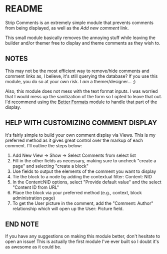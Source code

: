 # README

Strip Comments is an extremely simple module that prevents comments from being displayed, as well as the *Add new comment* link.

This small module basically removes the annoying stuff while leaving the builder and/or themer free to display and theme comments as they wish to.

## NOTES

This may not be the most efficient way to remove/hide comments and comment links as, I believe, it's still querying the database? If you use this module, you do so at your own risk. I *am* a themer/designer... ;)

Also, this module does not mess with the text format inputs. I was worried that I would mess up the sanitization of the form so I opted to leave that out. I'd recommend using the [Better Formats](https://www.drupal.org/project/better_formats) module to handle that part of the display.

## HELP WITH CUSTOMIZING COMMENT DISPLAY

It's fairly simple to build your own comment display via Views. This is my preferred method as it gives great control over the markup of each comment. I'll outline the steps below:

1. Add New View -> Show -> Select Comments from select list
2. Fill in the other fields as necessary, making sure to uncheck "create a page" and selecting "create a block"
3. Use fields to output the elements of the comment you want to display
4. Tie the block to a node by adding the contextual filter: Content: NID
5. In the Content:NID options, select "Provide default value" and the select "Content ID from URL"
6. Place the block via your preferred method (e.g., context, block administration page)
7. To get the User picture in the comment, add the "Comment: Author" relationship which will open up the User: Picture field.

## END NOTE

If you have any suggestions on making this module better, don't hesitate to open an issue! This is actually the first module I've ever built so I doubt it's as awesome as it could be.
